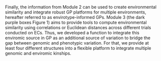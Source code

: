 Finally, the information from Module 2 can be used to create environmental similarity and integrate robust GP platforms for multiple environments, hereafter referred to as envirotype-informed GPs. Module 3 (the dark purple boxes Figure 1) aims to provide tools to compute environmental similarity using correlations or Euclidean distances across different trials conducted on ECs. Thus, we developed a function to integrate this enviromic source in GP as an additional source of variation to bridge the gap between genomic and phenotypic variation. For that, we provide at least four different structures into a flexible platform to integrate multiple genomic and enviromic kinships.
